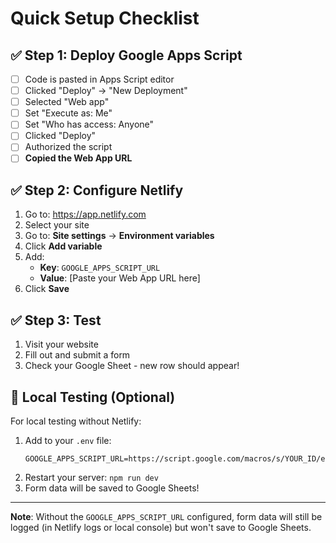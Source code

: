 # Quick Setup Checklist

## ✅ Step 1: Deploy Google Apps Script
- [ ] Code is pasted in Apps Script editor
- [ ] Clicked "Deploy" → "New Deployment"
- [ ] Selected "Web app"
- [ ] Set "Execute as: Me"
- [ ] Set "Who has access: Anyone"
- [ ] Clicked "Deploy"
- [ ] Authorized the script
- [ ] **Copied the Web App URL**

## ✅ Step 2: Configure Netlify
1. Go to: https://app.netlify.com
2. Select your site
3. Go to: **Site settings** → **Environment variables**
4. Click **Add variable**
5. Add:
   - **Key**: `GOOGLE_APPS_SCRIPT_URL`
   - **Value**: [Paste your Web App URL here]
6. Click **Save**

## ✅ Step 3: Test
1. Visit your website
2. Fill out and submit a form
3. Check your Google Sheet - new row should appear!

## 🧪 Local Testing (Optional)
For local testing without Netlify:
1. Add to your `.env` file:
   ```
   GOOGLE_APPS_SCRIPT_URL=https://script.google.com/macros/s/YOUR_ID/exec
   ```
2. Restart your server: `npm run dev`
3. Form data will be saved to Google Sheets!

---

**Note**: Without the `GOOGLE_APPS_SCRIPT_URL` configured, form data will still be logged (in Netlify logs or local console) but won't save to Google Sheets.

